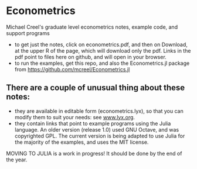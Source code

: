 # Econometrics
Michael Creel's graduate level econometrics notes, example code, and support programs
- to get just the notes, click on econometrics.pdf, and then on Download, at the upper R of the page, which will download only the pdf. Links in the pdf point to files here on github, and will open in your browser.
- to run the examples, get this repo, and also the Econometrics.jl package from https://github.com/mcreel/Econometrics.jl

## There are a couple of unusual thing about these notes:
- they are available in editable form (econometrics.lyx), so that you can modify them to suit your needs: see www.lyx.org. 
- they contain links that point to example programs using the Julia language. An older version (release 1.0)
used GNU Octave, and was copyrighted GPL. The current version is being adapted to use Julia for the majority of the examples, and uses the MIT license.

MOVING TO JULIA is a work in progress! It should be done by the end of the year.



